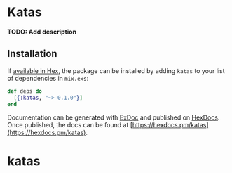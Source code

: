 # Katas

**TODO: Add description**

## Installation

If [available in Hex](https://hex.pm/docs/publish), the package can be installed
by adding `katas` to your list of dependencies in `mix.exs`:

```elixir
def deps do
  [{:katas, "~> 0.1.0"}]
end
```

Documentation can be generated with [ExDoc](https://github.com/elixir-lang/ex_doc)
and published on [HexDocs](https://hexdocs.pm). Once published, the docs can
be found at [https://hexdocs.pm/katas](https://hexdocs.pm/katas).

# katas
